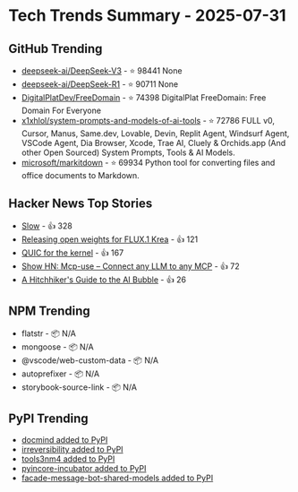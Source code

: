# Tech Trends Summary - 2025-07-31

## GitHub Trending
- [deepseek-ai/DeepSeek-V3](https://github.com/deepseek-ai/DeepSeek-V3) - ⭐ 98441
  None
- [deepseek-ai/DeepSeek-R1](https://github.com/deepseek-ai/DeepSeek-R1) - ⭐ 90711
  None
- [DigitalPlatDev/FreeDomain](https://github.com/DigitalPlatDev/FreeDomain) - ⭐ 74398
  DigitalPlat FreeDomain: Free Domain For Everyone
- [x1xhlol/system-prompts-and-models-of-ai-tools](https://github.com/x1xhlol/system-prompts-and-models-of-ai-tools) - ⭐ 72786
  FULL v0, Cursor, Manus, Same.dev, Lovable, Devin, Replit Agent, Windsurf Agent, VSCode Agent, Dia Browser, Xcode, Trae AI, Cluely & Orchids.app (And other Open Sourced) System Prompts, Tools & AI Models.
- [microsoft/markitdown](https://github.com/microsoft/markitdown) - ⭐ 69934
  Python tool for converting files and office documents to Markdown.

## Hacker News Top Stories
- [Slow](https://michaelnotebook.com/slow/index.html) - 👍 328
- [Releasing open weights for FLUX.1 Krea](https://www.krea.ai/blog/flux-krea-open-source-release) - 👍 121
- [QUIC for the kernel](https://lwn.net/Articles/1029851/) - 👍 167
- [Show HN: Mcp-use – Connect any LLM to any MCP](https://github.com/mcp-use/mcp-use) - 👍 72
- [A Hitchhiker's Guide to the AI Bubble](https://fluxus.io/article/a-hitchhikers-guide-to-the-ai-bubble) - 👍 26

## NPM Trending
- flatstr - 📦 N/A
- mongoose - 📦 N/A
- @vscode/web-custom-data - 📦 N/A
- autoprefixer - 📦 N/A
- storybook-source-link - 📦 N/A

## PyPI Trending
- [docmind added to PyPI](https://pypi.org/project/docmind/)
- [irreversibility added to PyPI](https://pypi.org/project/irreversibility/)
- [tools3nm4 added to PyPI](https://pypi.org/project/tools3nm4/)
- [pyincore-incubator added to PyPI](https://pypi.org/project/pyincore-incubator/)
- [facade-message-bot-shared-models added to PyPI](https://pypi.org/project/facade-message-bot-shared-models/)
